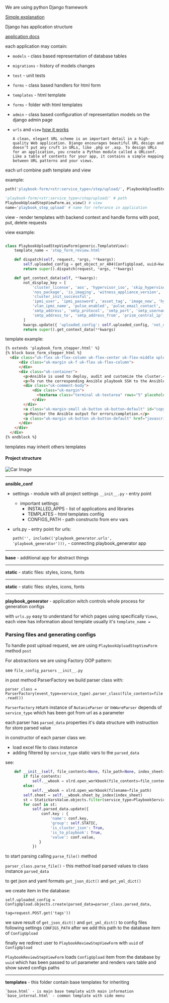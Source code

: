 We are using python Django framework

[Simple explanation](https://www.djangoproject.com/start/)

Django has application structure 

[application docs](https://docs.djangoproject.com/en/3.1/ref/applications/)

each application may contain:
* `models` - class based representation of database tables
* `migrations` - history of models changes
* `test` - unit tests
* `forms` - class based handlers for html form 
* `templates` - html template 
* `forms` - folder with html templates
* `admin` - class based configuration of representation models on the django admin page
* `urls` and `view` 
    [how it works](https://docs.djangoproject.com/en/3.1/topics/http/urls/)
    
    ``A clean, elegant URL scheme is an important detail in a high-quality Web application.
    Django encourages beautiful URL design and doesn’t put any cruft in URLs, like .php or .asp.
    To design URLs for an application, you create a Python module called a URLconf.
    Like a table of contents for your app, it contains a simple mapping between URL patterns and your views.``

each url combine path template and view

example:
```python 
path('playbook-form/<str:service_type>/step/upload/', PlaybookUploadStepViewForm.as_view(), name='playbook_step_upload'),

'playbook-form/<str:service_type>/step/upload/' # path
PlaybookUploadStepViewForm.as_view() # view
name='playbook_step_upload' # name for referance in application

```

view - render templates with backend context and handle forms with post, put, delete requests

view example:
```python

class PlaybookUploadStepViewForm(generic.TemplateView):
    template_name = 'step_form_review.html'

    def dispatch(self, request, *args, **kwargs):
        self.uploaded_config = get_object_or_404(ConfigUpload, uuid=kwargs.get("config_uuid"))
        return super().dispatch(request, *args, **kwargs)

    def get_context_data(self, **kwargs):
        not_display_key = [
            'cluster_license', 'aos', 'hypervisor_iso', 'skip_hypervisor', 'hypervisor_version',
            'nos_package', 'is_imaging', 'witness_appliance_version', 'witness_address',
            'cluster_init_successful',
            'ipmi_user', 'ipmi_password', 'asset_tag', 'image_now', 'hypervisor', 'ipmi_configure_now', 'is_bare_metal',
            'vlan_ipmi_name', 'pulse_enabled', 'pulse_email_contact',
            'smtp_address', 'smtp_protocol', 'smtp_port', 'smtp_username', 'smtp_password', 'smtp_security_mode',
            'smtp_address_to', 'smtp_address_from', 'prism_central_ip', 'hypervisor_ip', 'cvm_ip', 'vlan_vm_id_hd'
        ]
        kwargs.update({ 'uploaded_config': self.uploaded_config, 'not_display_key': not_display_key })
        return super().get_context_data(**kwargs)

``` 
template example:

```html
{% extends 'playbook_form_stepper.html' %}
{% block base_form_stepper_html %}
  <div class="uk-flex uk-flex-column uk-flex-center uk-flex-middle upload__form__container">
      <div class="uk-margin uk-f uk-flex uk-flex-column">
      </div>
      <div class="uk-container">
        <p>Ansible is used to deploy, audit and customize the cluster.</p>
        <p>To run the corresponding Ansible playbook SSH to the Ansible server and copy/paste the command below:</p>
        <div class="uk-comment-body">
            <div class="uk-margin">
              <textarea class="terminal uk-textarea" rows="5" placeholder="Textarea" id="copy-text">ansible-playbook {{ nodes_path }} --extra-vars {{ uploaded_config.config_yml_file.path }} --tags "{{ uploaded_config.tag }}"</textarea>
            </div>
        </div>
        <a class="uk-margin-small uk-button uk-button-default" id="copy_btn">Copy</a>
        <p>Monitor the Ansible output for errors/completion.</p>
        <a class="uk-margin uk-button uk-button-default" href="javascript:history.back()">Back to review</a>
      </div>
    </div>
  </div>
{% endblock %}
```
templates may inherit others templates

#### Project structure

![Car Image](./img/project_str.png)


---
**ansible_conf**
- settings - module with all project settings 
    `__init__.py` - entry point
    - important settings:
        - INSTALLED_APPS - list of applications and libraries
        - TEMPLATES - html templates confiig
        - CONFIGS_PATH - path constructo from env vars
- urls.py - entry point for urls:

    ```path('', include(('playbook_generator.urls', 'playbook_generator'))),``` - connecting playbook_generator app 

---
**base** - additional app for abstract things

---
**static** - static files: styles, icons, fonts

---
**static** - static files: styles, icons, fonts

---

**playbook_generator** - application witch controls whole process for generation configs

with `urls.py` easy to understand for which pages using specifically ``Views``, each view has information about template usually it's ``template_name =`` 

### Parsing files and generating configs

To handle post upload request, we are using `PlaybookUploadStepViewForm` method `post`

For abstractions we are using Factory OOP pattern:

see ```file_config_parsers``` ```__init__.py```

in post method ParserFactory we build parser class with:

``parser_class = ParserFactory(event_type=service_type).parser_class(file_contents=file.read())``

``ParserFactory`` return instance of ``NutanixParser`` or `VmWareParser` depends of `service_type` which has been got from url as a parameter

each parser has `parsed_data` properties it's data structure with instruction for store parsed value

in constructor of each parser class we:

- load excel file to class instance
- adding filtered by `service_type` static vars to the `parsed_data`

see:
```python
    def __init__(self, file_contents=None, file_path=None, index_sheet=0):
        if file_contents:
            self.__wbook = xlrd.open_workbook(file_contents=file_contents)
        else:
            self.__wbook = xlrd.open_workbook(filename=file_path)
        self.sheet = self.__wbook.sheet_by_index(index_sheet)
        st = StaticVarsValue.objects.filter(service_type=PlaybookServiceTypes.VMWARE.value)
        for conf in st:
            self.parsed_data.update({
                conf.key : {
                    'name': conf.key,
                    'group': self.STATIC,
                    'is_cluster_json': True,
                    'is_to_playbook': True,
                    'value': conf.value,
               }
            })
``` 
to start parsing calling ``parse_file()`` method

``parser_class.parse_file()`` - this method load parsed values to class instance `parsed_data`

to get json and yaml formats `get_json_dict()` and `get_yml_dict()`

we create item in the database:
```
self.uploaded_config = ConfigUpload.objects.create(parsed_data=parser_class.parsed_data,
                                                             tag=request.POST.get('tags'))
```

we save result of `get_json_dict()` and `get_yml_dict()` to config files following settings `CONFIGS_PATH`
after we add this path to the database item of `ConfigUpload`

finally we redirect user to `PlaybookReviewStepViewForm` with `uuid` of `ConfigUpload`

`PlaybookReviewStepViewForm` loads  `ConfigUpload` item from the database by `uuid` which has been passed to url parameter
and renders vars table and show saved configs paths


---

**templates** - this folder contain base templates for inheriting
    
    `base.html` - is main base template with main information
    `base_internal.html` - common template with side menu


